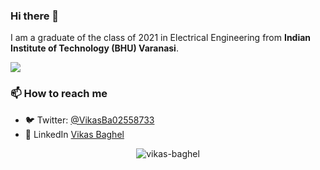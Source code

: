 ### Hi there 👋

<!--
**vikas-baghel/vikas-baghel** is a ✨ _special_ ✨ repository because its `README.md` (this file) appears on your GitHub profile.

Here are some ideas to get you started:

- 🔭 I’m currently working on ...
- 🌱 I’m currently learning ...
- 👯 I’m looking to collaborate on ...
- 🤔 I’m looking for help with ...
- 💬 Ask me about ...
- 📫 How to reach me: ...
- 😄 Pronouns: ...
- ⚡ Fun fact: ...
-->

<!-- I work as an **Software Engineer** at **Google**.  -->
I am a graduate of the class of 2021 in Electrical Engineering from **Indian Institute of Technology (BHU) Varanasi**.

![](https://komarev.com/ghpvc/?username=vikas-baghel&color=blue)

### 📫 How to reach me
- 🐦 Twitter: [@VikasBa02558733](https://twitter.com/VikasBa02558733)
- 👥 LinkedIn [Vikas Baghel](www.linkedin.com/in/vikas-baghel-a91820140/)
<!-- - 💻 Website: []() -->

<p align="center"> <img src="https://github-readme-stats.vercel.app/api?username=vikas-baghel&show_icons=true&count_private=true&theme=tokyonight" alt="vikas-baghel" />
